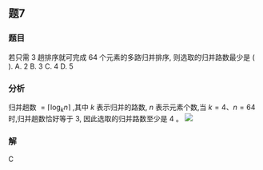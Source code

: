 ## 题7
### 题目
若只需 3 趟排序就可完成 64 个元素的多路归并排序, 则选取的归并路数最少是  ( ).
A. 2 B. 3 C. 4 D. 5
### 分析
归并趟数 $= \lceil {\log }_{k}n\rceil$ ,其中 $k$ 表示归并的路数, $n$ 表示元素个数,当 $k = 4\text{、}n = {64}$ 时,归并趟数恰好等于 3, 因此选取的归并路数至少是 4 。
![](https://img.hwenyi.tech/202410021142109.webp)
### 解
C